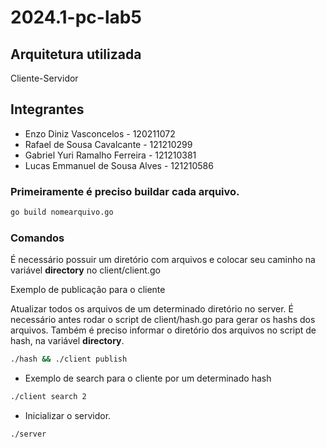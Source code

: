 # 2024.1-pc-lab5

## Arquitetura utilizada 
Cliente-Servidor

## Integrantes

- Enzo Diniz Vasconcelos - 120211072
- Rafael de Sousa Cavalcante - 121210299
- Gabriel Yuri Ramalho Ferreira - 121210381
- Lucas Emmanuel de Sousa Alves - 121210586


### Primeiramente é preciso buildar cada arquivo.

```bash
go build nomearquivo.go
```

### Comandos

É necessário possuir um diretório com arquivos e colocar seu 
caminho na variável **directory** no client/client.go

Exemplo de publicação para o cliente

Atualizar todos os arquivos de um determinado diretório no server.
É necessário antes rodar o script de client/hash.go para gerar os
hashs dos arquivos. Também é preciso informar o diretório dos arquivos
no script de hash, na variável **directory**.
```bash
./hash && ./client publish
```

- Exemplo de search para o cliente por um determinado hash

```bash
./client search 2
```

- Inicializar o servidor.
```bash
./server
```

